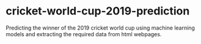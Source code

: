 # cricket-world-cup-2019-prediction
Predicting the winner of the 2019 cricket world cup using machine learning models and extracting the required data from html webpages.
